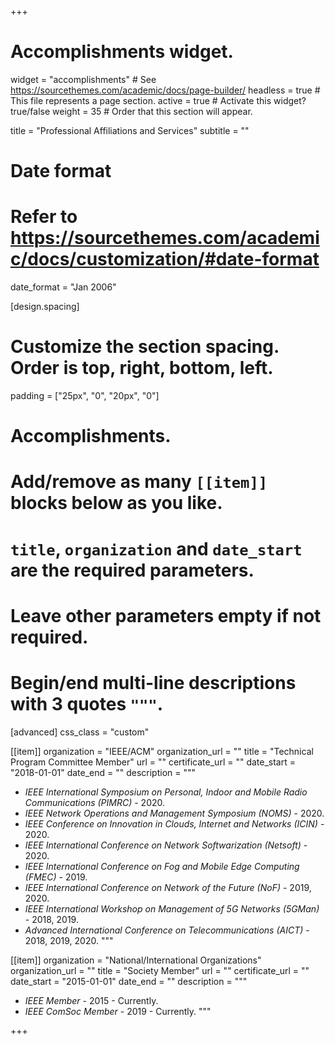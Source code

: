 +++
# Accomplishments widget.
widget = "accomplishments"  # See https://sourcethemes.com/academic/docs/page-builder/
headless = true  # This file represents a page section.
active = true  # Activate this widget? true/false
weight = 35  # Order that this section will appear.

title = "Professional Affiliations and Services"
subtitle = ""

# Date format
#   Refer to https://sourcethemes.com/academic/docs/customization/#date-format
date_format = "Jan 2006"

[design.spacing]
  # Customize the section spacing. Order is top, right, bottom, left.
  padding = ["25px", "0", "20px", "0"]

# Accomplishments.
#   Add/remove as many `[[item]]` blocks below as you like.
#   `title`, `organization` and `date_start` are the required parameters.
#   Leave other parameters empty if not required.
#   Begin/end multi-line descriptions with 3 quotes `"""`.

[advanced]
  css_class = "custom"

[[item]]
  organization = "IEEE/ACM"
  organization_url = ""
  title = "Technical Program Committee Member"
  url = ""
  certificate_url = ""
  date_start = "2018-01-01"
  date_end = ""
  description = """
  * _IEEE International Symposium on Personal, Indoor and Mobile Radio Communications (PIMRC)_ - 2020.
  * _IEEE Network Operations and Management Symposium (NOMS)_ - 2020.
  * _IEEE Conference on Innovation in Clouds, Internet and Networks (ICIN)_ - 2020.
  * _IEEE International Conference on Network Softwarization (Netsoft)_ - 2020.
  * _IEEE International Conference on Fog and Mobile Edge Computing (FMEC)_ - 2019.
  * _IEEE International Conference on Network of the Future (NoF)_ - 2019, 2020.
  * _IEEE International Workshop on Management of 5G Networks (5GMan)_ - 2018, 2019.
  * _Advanced International Conference on Telecommunications (AICT)_ - 2018, 2019, 2020.
  """

[[item]]
  organization = "National/International Organizations"
  organization_url = ""
  title = "Society Member"
  url = ""
  certificate_url = ""
  date_start = "2015-01-01"
  date_end = ""
  description = """
  * _IEEE Member_ - 2015 - Currently.
  * _IEEE ComSoc Member_ - 2019 - Currently.
  """

+++
